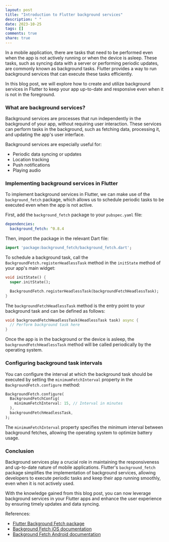 ```yaml
---
layout: post
title: "Introduction to Flutter background services"
description: " "
date: 2023-10-25
tags: []
comments: true
share: true
---
```


In a mobile application, there are tasks that need to be performed even when the app is not actively running or when the device is asleep. These tasks, such as syncing data with a server or performing periodic updates, are commonly known as background tasks. Flutter provides a way to run background services that can execute these tasks efficiently.

In this blog post, we will explore how to create and utilize background services in Flutter to keep your app up-to-date and responsive even when it is not in the foreground.

### What are background services?

Background services are processes that run independently in the background of your app, without requiring user interaction. These services can perform tasks in the background, such as fetching data, processing it, and updating the app's user interface.

Background services are especially useful for:

- Periodic data syncing or updates
- Location tracking
- Push notifications
- Playing audio

### Implementing background services in Flutter

To implement background services in Flutter, we can make use of the `background_fetch` package, which allows us to schedule periodic tasks to be executed even when the app is not active.

First, add the `background_fetch` package to your `pubspec.yaml` file:

```yaml
dependencies:
  background_fetch: ^0.8.4
```

Then, import the package in the relevant Dart file:

```dart
import 'package:background_fetch/background_fetch.dart';
```

To schedule a background task, call the `BackgroundFetch.registerHeadlessTask` method in the `initState` method of your app's main widget:

```dart
void initState() {
  super.initState();

  BackgroundFetch.registerHeadlessTask(backgroundFetchHeadlessTask);
}
```

The `backgroundFetchHeadlessTask` method is the entry point to your background task and can be defined as follows:

```dart
void backgroundFetchHeadlessTask(HeadlessTask task) async {
  // Perform background task here
}
```

Once the app is in the background or the device is asleep, the `backgroundFetchHeadlessTask` method will be called periodically by the operating system.

### Configuring background task intervals

You can configure the interval at which the background task should be executed by setting the `minimumFetchInterval` property in the `BackgroundFetch.configure` method:

```dart
BackgroundFetch.configure(
  BackgroundFetchConfig(
    minimumFetchInterval: 15, // Interval in minutes
  ),
  backgroundFetchHeadlessTask,
);
```

The `minimumFetchInterval` property specifies the minimum interval between background fetches, allowing the operating system to optimize battery usage.

### Conclusion

Background services play a crucial role in maintaining the responsiveness and up-to-date nature of mobile applications. Flutter's `background_fetch` package simplifies the implementation of background services, allowing developers to execute periodic tasks and keep their app running smoothly, even when it is not actively used.

With the knowledge gained from this blog post, you can now leverage background services in your Flutter apps and enhance the user experience by ensuring timely updates and data syncing.

References:
- [Flutter Background Fetch package](https://pub.dev/packages/background_fetch)
- [Background Fetch iOS documentation](https://developer.apple.com/documentation/backgroundtasks/bgtaskscheduler)
- [Background Fetch Android documentation](https://developer.android.com/reference/androidx/work/PeriodicWorkRequest)